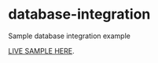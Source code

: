# database-integration
Sample database integration example

[LIVE SAMPLE HERE](https://ngy.micromedia.vanier.college/21-22/web5/integration/).
